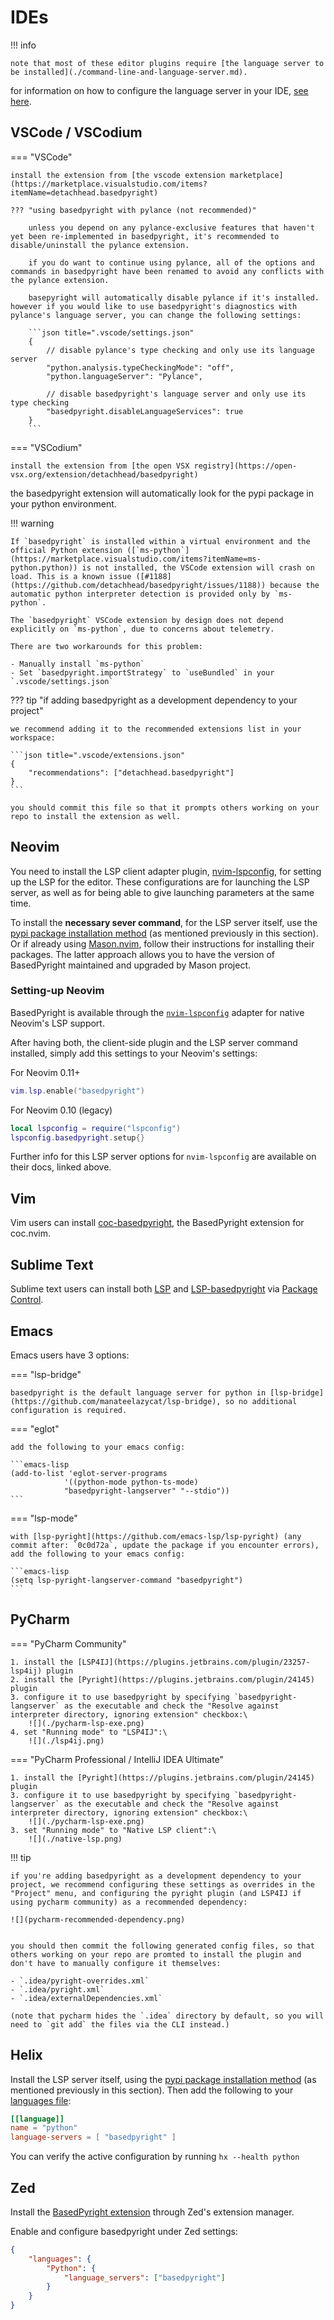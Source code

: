 # IDEs

!!! info

    note that most of these editor plugins require [the language server to be installed](./command-line-and-language-server.md).

for information on how to configure the language server in your IDE, [see here](../configuration/language-server-settings.md#where-do-i-configure-these-settings).

## VSCode / VSCodium

=== "VSCode"

    install the extension from [the vscode extension marketplace](https://marketplace.visualstudio.com/items?itemName=detachhead.basedpyright)

    ??? "using basedpyright with pylance (not recommended)"

        unless you depend on any pylance-exclusive features that haven't yet been re-implemented in basedpyright, it's recommended to disable/uninstall the pylance extension.

        if you do want to continue using pylance, all of the options and commands in basedpyright have been renamed to avoid any conflicts with the pylance extension.

        basepyright will automatically disable pylance if it's installed. however if you would like to use basedpyright's diagnostics with pylance's language server, you can change the following settings:

        ```json title=".vscode/settings.json"
        {
            // disable pylance's type checking and only use its language server
            "python.analysis.typeCheckingMode": "off",
            "python.languageServer": "Pylance",

            // disable basedpyright's language server and only use its type checking
            "basedpyright.disableLanguageServices": true
        }
        ```

=== "VSCodium"

    install the extension from [the open VSX registry](https://open-vsx.org/extension/detachhead/basedpyright)

the basedpyright extension will automatically look for the pypi package in your python environment.

!!! warning

    If `basedpyright` is installed within a virtual environment and the official Python extension ([`ms-python`](https://marketplace.visualstudio.com/items?itemName=ms-python.python)) is not installed, the VSCode extension will crash on load. This is a known issue ([#1188](https://github.com/detachhead/basedpyright/issues/1188)) because the automatic python interpreter detection is provided only by `ms-python`.

    The `basedpyright` VSCode extension by design does not depend explicitly on `ms-python`, due to concerns about telemetry.

    There are two workarounds for this problem:

    - Manually install `ms-python`
    - Set `basedpyright.importStrategy` to `useBundled` in your `.vscode/settings.json`

??? tip "if adding basedpyright as a development dependency to your project"

    we recommend adding it to the recommended extensions list in your workspace:

    ```json title=".vscode/extensions.json"
    {
        "recommendations": ["detachhead.basedpyright"]
    }
    ```

    you should commit this file so that it prompts others working on your repo to install the extension as well.

## Neovim

You need to install the LSP client adapter plugin,
[nvim-lspconfig](https://github.com/neovim/nvim-lspconfig), for setting up the
LSP for the editor. These configurations are for launching the LSP server,
as well as for being able to give launching parameters at the same time.

To install the **necessary sever command**, for the LSP server itself, use the
[pypi package installation method](./command-line-and-language-server.md) (as
mentioned previously in this section). Or if already using
[Mason.nvim](https://github.com/williamboman/mason.nvim), follow their
instructions for installing their packages. The latter approach allows you to
have the version of BasedPyright maintained and upgraded by Mason project.

### Setting-up Neovim

BasedPyright is available through the
[`nvim-lspconfig`](https://github.com/neovim/nvim-lspconfig/blob/master/doc/configs.md#basedpyright)
adapter for native Neovim's LSP support.

After having both, the client-side plugin and the LSP server command installed,
simply add this settings to your Neovim's settings:

For Neovim 0.11+

```lua
vim.lsp.enable("basedpyright")
```

For Neovim 0.10 (legacy)

```lua
local lspconfig = require("lspconfig")
lspconfig.basedpyright.setup{}
```

Further info for this LSP server options for `nvim-lspconfig` are available on
their docs, linked above.

## Vim

Vim users can install [coc-basedpyright](https://github.com/fannheyward/coc-basedpyright), the BasedPyright extension for coc.nvim.

## Sublime Text

Sublime text users can install both [LSP](https://packagecontrol.io/packages/LSP) and [LSP-basedpyright](https://packagecontrol.io/packages/LSP-basedpyright) via [Package Control](https://packagecontrol.io).

## Emacs

Emacs users have 3 options:

=== "lsp-bridge"

    basedpyright is the default language server for python in [lsp-bridge](https://github.com/manateelazycat/lsp-bridge), so no additional configuration is required.

=== "eglot"

    add the following to your emacs config:

    ```emacs-lisp
    (add-to-list 'eglot-server-programs
                '((python-mode python-ts-mode)
                "basedpyright-langserver" "--stdio"))
    ```

=== "lsp-mode"

    with [lsp-pyright](https://github.com/emacs-lsp/lsp-pyright) (any commit after: `0c0d72a`, update the package if you encounter errors), add the following to your emacs config:

    ```emacs-lisp
    (setq lsp-pyright-langserver-command "basedpyright")
    ```

## PyCharm

=== "PyCharm Community"

    1. install the [LSP4IJ](https://plugins.jetbrains.com/plugin/23257-lsp4ij) plugin
    2. install the [Pyright](https://plugins.jetbrains.com/plugin/24145) plugin
    3. configure it to use basedpyright by specifying `basedpyright-langserver` as the executable and check the "Resolve against interpreter directory, ignoring extension" checkbox:\
        ![](./pycharm-lsp-exe.png)
    4. set "Running mode" to "LSP4IJ":\
        ![](./lsp4ij.png)

=== "PyCharm Professional / IntelliJ IDEA Ultimate"

    1. install the [Pyright](https://plugins.jetbrains.com/plugin/24145) plugin
    3. configure it to use basedpyright by specifying `basedpyright-langserver` as the executable and check the "Resolve against interpreter directory, ignoring extension" checkbox:\
        ![](./pycharm-lsp-exe.png)
    3. set "Running mode" to "Native LSP client":\
        ![](./native-lsp.png)

!!! tip

    if you're adding basedpyright as a development dependency to your project, we recommend configuring these settings as overrides in the "Project" menu, and configuring the pyright plugin (and LSP4IJ if using pycharm community) as a recommended dependency:

    ![](pycharm-recommended-dependency.png)


    you should then commit the following generated config files, so that others working on your repo are promted to install the plugin and don't have to manually configure it themselves:

    - `.idea/pyright-overrides.xml`
    - `.idea/pyright.xml`
    - `.idea/externalDependencies.xml`

    (note that pycharm hides the `.idea` directory by default, so you will need to `git add` the files via the CLI instead.)

## Helix

Install the LSP server itself, using the [pypi package installation method](./command-line-and-language-server.md) (as mentioned previously in this section).
Then add the following to your [languages file](https://docs.helix-editor.com/languages.html):

```toml
[[language]]
name = "python"
language-servers = [ "basedpyright" ]
```

You can verify the active configuration by running `hx --health python`

## Zed

Install the [BasedPyright extension](https://github.com/m1guer/basedpyright-zed) through Zed's extension manager.

Enable and configure basedpyright under Zed settings:

```json
{
    "languages": {
        "Python": {
            "language_servers": ["basedpyright"]
        }
    }
}
```
